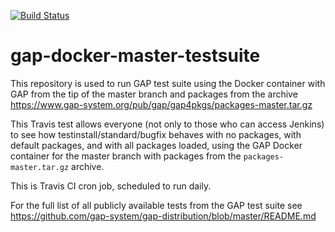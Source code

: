 [![Build Status](https://travis-ci.org/gap-infra/gap-docker-master-testsuite.svg?branch=master)](https://travis-ci.org/gap-infra/gap-docker-master-testsuite)

# gap-docker-master-testsuite

This repository is used to run GAP test suite using the Docker container
with GAP from the tip of the master branch and packages from the archive
https://www.gap-system.org/pub/gap/gap4pkgs/packages-master.tar.gz

This Travis test allows everyone (not only to those who can access Jenkins)
to see how testinstall/standard/bugfix behaves with no packages, with default
packages, and with all packages loaded, using the GAP Docker container for
the master branch with packages from the `packages-master.tar.gz` archive.

This is Travis CI cron job, scheduled to run daily.

For the full list of all publicly available tests from the GAP test suite
see https://github.com/gap-system/gap-distribution/blob/master/README.md
